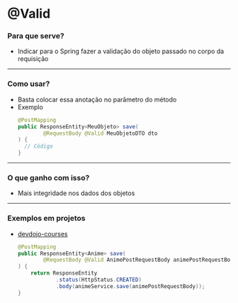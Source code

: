 # @Valid

### Para que serve?

* Indicar para o Spring fazer a validação do objeto passado no corpo da requisição

---

### Como usar?

* Basta colocar essa anotação no parâmetro do método
* Exemplo
  ```java
  @PostMapping
  public ResponseEntity<MeuObjeto> save(
          @RequestBody @Valid MeuObjetoDTO dto
  ) {
    // Código
  }
  ```

---

### O que ganho com isso?

* Mais integridade nos dados dos objetos

---

### Exemplos em projetos

* [devdojo-courses](https://github.com/ImGabreuw/devdojo-courses/blob/master/spring-boot-2-essentials/validacao-de-campos/src/main/java/me/gabreuw/validacaodecampos/resource/AnimeResource.java)
  ```java
  @PostMapping
  public ResponseEntity<Anime> save(
          @RequestBody @Valid AnimePostRequestBody animePostRequestBody
  ) {
      return ResponseEntity
              .status(HttpStatus.CREATED)
              .body(animeService.save(animePostRequestBody));
  }
  ```
